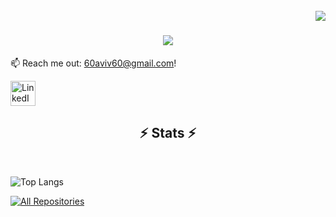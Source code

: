 <br>
<img align="right" src="https://visitor-badge.laobi.icu/badge?page_id=aviv-levi.aviv-levi"/>

<h1 align="center">
    <img src="https://readme-typing-svg.herokuapp.com?font=Righteous&size=35&duration=3000&pause=1000&center=true&vCenter=true&width=500&height=70&lines=Welcome+%F0%9F%91%8B;I'm+Aviv+Levi+!" />
</h1>

:mailbox: Reach me out: 60aviv60@gmail.com!<br>
<p align="left">


  </a>
  <a href="https://www.linkedin.com/in/aviv-le/" target="_blank" rel="noreferrer">
    <img src="https://cdn.icon-icons.com/icons2/805/PNG/96/linkedin_icon-icons.com_65929.png" alt="LinkedIn" width="40" height="40"/>
  </a>
</p>

<h2 align="center">⚡ Stats ⚡</h2>

<br>


![Top Langs](https://github-readme-stats.vercel.app/api/top-langs/?username=aviv-levi&theme=react&layout=compact)



<p align="left">
  <a href="https://github.com/aviv-levi?tab=repositories" target="_blank"><img alt="All Repositories" title="All Repositories" src="https://img.shields.io/badge/-All%20Repos-2962FF?style=for-the-badge&logo=koding&logoColor=white"/></a>
</p>
